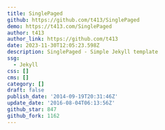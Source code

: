 ```yaml
---
title: SinglePaged
github: https://github.com/t413/SinglePaged
demo: https://t413.com/SinglePaged
author: t413
author_link: https://github.com/t413
date: 2023-11-30T12:05:23.598Z
description: SinglePaged - Simple Jekyll template
ssg:
  - Jekyll
css: []
cms: []
category: []
draft: false
publish_date: '2014-09-19T20:31:46Z'
update_date: '2016-08-04T06:13:56Z'
github_star: 847
github_fork: 1162
---
```

